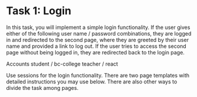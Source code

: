 # Task 1: Login

In this task, you will implement a simple login functionality. If the user gives either of the following user name / password combinations, they are logged in and redirected to the second page, where they are greeted by their user name and provided a link to log out. If the user tries to access the second page without being logged in, they are redirected back to the login page.

Accounts
student / bc-college
teacher / react

Use sessions for the login functionality. There are two page templates with detailed instructions you may use below. There are also other ways to divide the task among pages.
